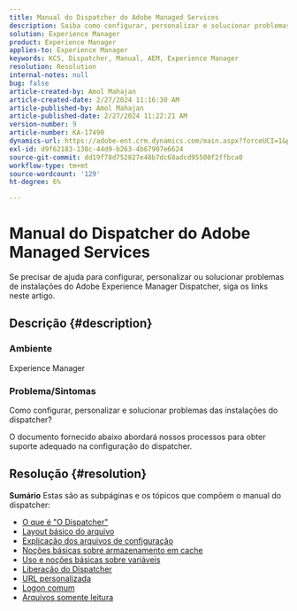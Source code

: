 ```yaml
---
title: Manual do Dispatcher do Adobe Managed Services
description: Saiba como configurar, personalizar e solucionar problemas de instalações do AEM Dispatcher. Siga os links mencionados.
solution: Experience Manager
product: Experience Manager
applies-to: Experience Manager
keywords: KCS, Dispatcher, Manual, AEM, Experience Manager
resolution: Resolution
internal-notes: null
bug: false
article-created-by: Amol Mahajan
article-created-date: 2/27/2024 11:16:30 AM
article-published-by: Amol Mahajan
article-published-date: 2/27/2024 11:22:21 AM
version-number: 9
article-number: KA-17490
dynamics-url: https://adobe-ent.crm.dynamics.com/main.aspx?forceUCI=1&pagetype=entityrecord&etn=knowledgearticle&id=c44ec7a5-61d5-ee11-9079-6045bd006268
exl-id: d9f62183-138c-44d9-b263-4b67907e6624
source-git-commit: dd19f78d752827e48b7dc68adcd95500f2ffbca0
workflow-type: tm+mt
source-wordcount: '129'
ht-degree: 6%

---
```


# Manual do Dispatcher do Adobe Managed Services


Se precisar de ajuda para configurar, personalizar ou solucionar problemas de instalações do Adobe Experience Manager Dispatcher, siga os links neste artigo.

## Descrição {#description}


### <b>Ambiente</b>

Experience Manager

### <b>Problema/Sintomas</b>

Como configurar, personalizar e solucionar problemas das instalações do dispatcher?

O documento fornecido abaixo abordará nossos processos para obter suporte adequado na configuração do dispatcher.


## Resolução {#resolution}

<b>Sumário</b>
Estas são as subpáginas e os tópicos que compõem o manual do dispatcher:

- [O que é &quot;O Dispatcher&quot;](https://experienceleague.adobe.com/docs/experience-cloud-kcs/kbarticles/KA-17911.html)
- [Layout básico do arquivo](https://experienceleague.adobe.com/docs/experience-cloud-kcs/kbarticles/KA-17502.html)
- [Explicação dos arquivos de configuração](https://experienceleague.adobe.com/docs/experience-cloud-kcs/kbarticles/KA-17477.html)
- [Noções básicas sobre armazenamento em cache](https://experienceleague.adobe.com/docs/experience-cloud-kcs/kbarticles/KA-17912.html)
- [Uso e noções básicas sobre variáveis](https://experienceleague.adobe.com/docs/experience-cloud-kcs/kbarticles/KA-17487.html)
- [Liberação do Dispatcher](https://experienceleague.adobe.com/docs/experience-cloud-kcs/kbarticles/KA-17493.html)
- [URL personalizada](https://experienceleague.adobe.com/docs/experience-cloud-kcs/kbarticles/KA-17463.html)
- [Logon comum](https://experienceleague.adobe.com/docs/experience-cloud-kcs/kbarticles/KA-17914.html)
- [Arquivos somente leitura](https://experienceleague.adobe.com/docs/experience-cloud-kcs/kbarticles/KA-17483.html)
